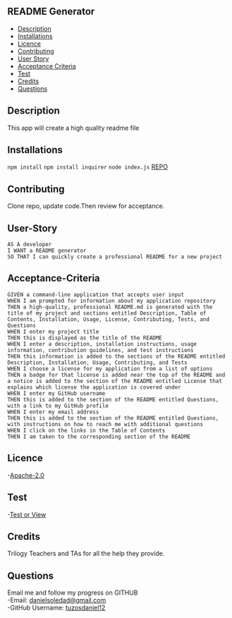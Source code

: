 ## README Generator

- [Description](#Description)
- [Installations](#Installations)
- [Licence](#Licence)
- [Contributing](#Contributing)
- [User Story](#User-Story)
- [Acceptance Criteria](#Acceptance-Criteria)
- [Test](#Test)
- [Credits](#Credits)
- [Questions](#Questions)

## Description

This app will create a high quality readme file

## Installations

`npm install` `npm install inquirer` `node index.js`
[REPO](https://github.com/Tuzosdaniel12/ReadMe-Generator)

## Contributing

Clone repo, update code.Then review for acceptance.

## User-Story

```
AS A developer
I WANT a README generator
SO THAT I can quickly create a professional README for a new project
```

## Acceptance-Criteria

```
GIVEN a command-line application that accepts user input
WHEN I am prompted for information about my application repository
THEN a high-quality, professional README.md is generated with the title of my project and sections entitled Description, Table of Contents, Installation, Usage, License, Contributing, Tests, and Questions
WHEN I enter my project title
THEN this is displayed as the title of the README
WHEN I enter a description, installation instructions, usage information, contribution guidelines, and test instructions
THEN this information is added to the sections of the README entitled Description, Installation, Usage, Contributing, and Tests
WHEN I choose a license for my application from a list of options
THEN a badge for that license is added near the top of the README and a notice is added to the section of the README entitled License that explains which license the application is covered under
WHEN I enter my GitHub username
THEN this is added to the section of the README entitled Questions, with a link to my GitHub profile
WHEN I enter my email address
THEN this is added to the section of the README entitled Questions, with instructions on how to reach me with additional questions
WHEN I click on the links in the Table of Contents
THEN I am taken to the corresponding section of the README
```

## Licence

-[Apache-2.0](https://opensource.org/licenses/Apache-2.0)

## Test

-[Test or View](https://drive.google.com/file/d/1GSC9DkZtuVgFpb3tQTo6Lt3xSSMN8Kon/preview)

## Credits

Trilogy Teachers and TAs for all the help they provide.

## Questions
Email me and follow my progress on GITHUB
<br>
-Email: [danielsoledad@gmail.com](mailto:danielsoledad@gmail.com)
<br>
-GitHub Username: [tuzosdaniel12](https://github.com/tuzosdaniel12) 
